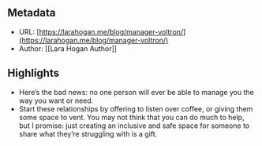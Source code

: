 ## Metadata
* URL: [https://larahogan.me/blog/manager-voltron/](https://larahogan.me/blog/manager-voltron/)
* Author: [[Lara Hogan Author]]

## Highlights
* Here’s the bad news: no one person will ever be able to manage you the way you want or need.
* Start these relationships by offering to listen over coffee, or giving them some space to vent. You may not think that you can do much to help, but I promise: just creating an inclusive and safe space for someone to share what they’re struggling with is a gift.